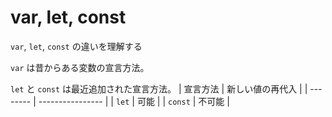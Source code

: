 # var, let, const
`var`, `let`, `const` の違いを理解する

`var` は昔からある変数の宣言方法。

`let` と `const` は最近追加された宣言方法。
| 宣言方法 | 新しい値の再代入 |
| -------- | ---------------- |
| `let`    | 可能 |
| `const`  | 不可能 |

